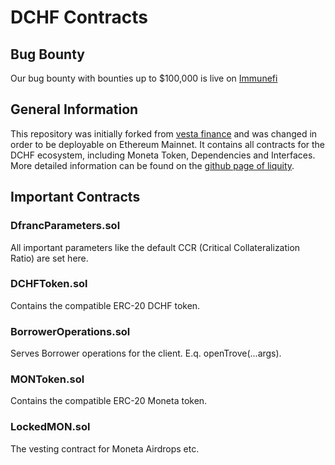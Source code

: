 # DCHF Contracts

## Bug Bounty
Our bug bounty with bounties up to $100,000 is live on [Immunefi](https://immunefi.com/bounty/defifranc/)

## General Information
This repository was initially forked from [vesta finance](https://github.com/vesta-finance/vesta-protocol-v1/releases/tag/v1.0) and was changed in order to be deployable on Ethereum Mainnet.
It contains all contracts for the DCHF ecosystem, including Moneta Token, Dependencies and Interfaces.
More detailed information can be found on the [github page of liquity](https://github.com/liquity/dev).

## Important Contracts

### DfrancParameters.sol

All important parameters like the default CCR (Critical Collateralization Ratio) are set here.

### DCHFToken.sol

Contains the compatible ERC-20 DCHF token.

### BorrowerOperations.sol

Serves Borrower operations for the client. E.q. openTrove(...args).

### MONToken.sol

Contains the compatible ERC-20 Moneta token.

### LockedMON.sol

The vesting contract for Moneta Airdrops etc.
